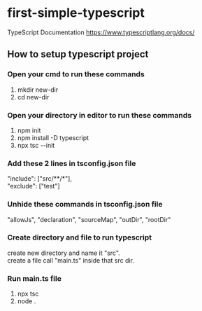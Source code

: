 # first-simple-typescript
TypeScript Documentation https://www.typescriptlang.org/docs/

## How to setup typescript project
### Open your cmd to run these commands
1. mkdir new-dir 
2. cd new-dir 

### Open your directory in editor to run these commands
1. npm init
2. npm install -D typescript
3. npx tsc --init

### Add these 2 lines in tsconfig.json file
"include": ["src/**/*"], <br/>
"exclude": ["test"]

### Unhide these commands in tsconfig.json file
"allowJs", "declaration", "sourceMap", "outDir", "rootDir"

### Create directory and file to run typescript
create new directory and name it "src". <br/>
create a file call "main.ts" inside that src dir.

### Run main.ts file
1. npx tsc
2. node .






